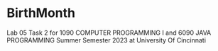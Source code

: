 # BirthMonth
Lab 05 Task 2 for 1090 COMPUTER PROGRAMMING I and 6090 JAVA PROGRAMMING Summer Semester 2023 at University Of Cincinnati

